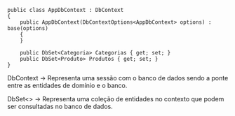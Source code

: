 ```
public class AppDbContext : DbContext
{
    public AppDbContext(DbContextOptions<AppDbContext> options) : base(options)
    {
    }

    public DbSet<Categoria> Categorias { get; set; }
    public DbSet<Produto> Produtos { get; set; }
}
```

DbContext -> Representa uma sessão com o banco de dados sendo a ponte entre as entidades de domínio e o banco.

DbSet<> -> Representa uma coleção de entidades no contexto que podem ser consultadas no banco de dados.